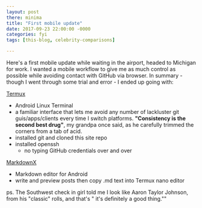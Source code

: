 ```yaml
---
layout: post
there: minima
title: "First mobile update"
date: 2017-09-23 22:00:00 -0000
categories: fyi
tags: [this-blog, celebrity-comparisons]

---
```



Here's a first mobile update while waiting in the airport, headed to Michigan for work. I wanted a mobile workflow to give me as much control as possible while avoiding contact with GitHub via browser. In summary - though I went through some trial and error - I ended up going with:

[Termux](https://play.google.com/store/apps/details?id=com.termux)
- Android Linux Terminal
- a familiar interface that lets me avoid any number of lackluster git guis/apps/clients every time I switch platforms. **"Consistency is the second best drug"**, my grandpa once said, as he carefully trimmed the corners from a tab of acid.
- installed git and cloned this site repo
- installed openssh
  - no typing GitHub credentials over and over

[MarkdownX](https://play.google.com/store/apps/details?id=com.ryeeeeee.markdownx)
- Markdown editor for Android
- write and preview posts then copy .md text into Termux nano editor

ps. The Southwest check in girl told me I look like Aaron Taylor Johnson, from his "classic" rolls, and that's " it's definitely a good thing.""
